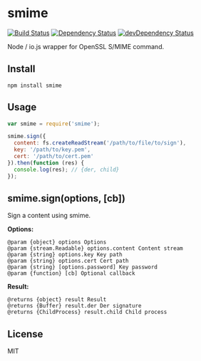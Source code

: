 # smime
[![Build Status](https://travis-ci.org/hipush/smime.svg?branch=master)](https://travis-ci.org/hipush/smime)
[![Dependency Status](https://david-dm.org/hipush/smime.svg?theme=shields.io)](https://david-dm.org/hipush/smime)
[![devDependency Status](https://david-dm.org/hipush/smime/dev-status.svg?theme=shields.io)](https://david-dm.org/hipush/smime#info=devDependencies)

Node / io.js wrapper for OpenSSL S/MIME command.

## Install

```
npm install smime
```

## Usage

```js
var smime = require('smime');

smime.sign({
  content: fs.createReadStream('/path/to/file/to/sign'),
  key: '/path/to/key.pem',
  cert: '/path/to/cert.pem'
}).then(function (res) {
  console.log(res); // {der, child}
});
```

## smime.sign(options, [cb])

Sign a content using smime.

**Options:**

```
@param {object} options Options
@param {stream.Readable} options.content Content stream
@param {string} options.key Key path
@param {string} options.cert Cert path
@param {string} [options.password] Key password
@param {function} [cb] Optional callback
```

**Result:**

```
@returns {object} result Result
@returns {Buffer} result.der Der signature
@returns {ChildProcess} result.child Child process
```

## License

MIT
